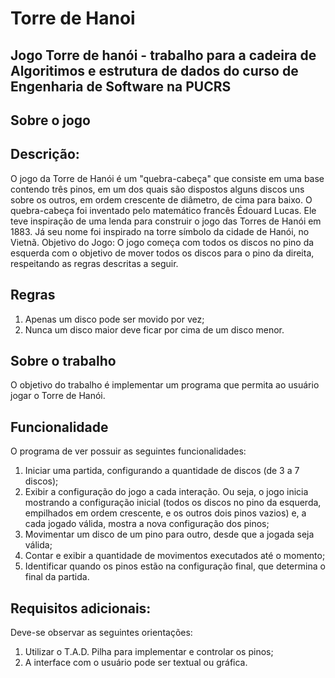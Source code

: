 # Torre de Hanoi
## Jogo Torre de hanói - trabalho para a cadeira de Algoritimos e estrutura de dados do curso de Engenharia de Software na PUCRS
## Sobre o jogo
## Descrição: 
O jogo da Torre de Hanói é um "quebra-cabeça" que consiste em uma base
contendo três pinos, em um dos quais são dispostos alguns discos uns sobre os outros,
em ordem crescente de diâmetro, de cima para baixo.
O quebra-cabeça foi inventado pelo matemático francês Édouard Lucas. Ele teve
inspiração de uma lenda para construir o jogo das Torres de Hanói em 1883. Já seu
nome foi inspirado na torre símbolo da cidade de Hanói, no Vietnã.
Objetivo do Jogo: O jogo começa com todos os discos no pino da esquerda com o
objetivo de mover todos os discos para o pino da direita, respeitando as regras descritas a seguir.
## Regras
1. Apenas um disco pode ser movido por vez; 
2. Nunca um disco maior deve ficar por cima de um disco menor.
## Sobre o trabalho
O objetivo do trabalho é implementar um programa que permita ao usuário
jogar o Torre de Hanói.
## Funcionalidade
O programa de ver possuir as seguintes funcionalidades:
1. Iniciar uma partida, configurando a quantidade de discos (de 3 a 7 discos);
2. Exibir a configuração do jogo a cada interação. Ou seja, o jogo inicia mostrando
a configuração inicial (todos os discos no pino da esquerda, empilhados em
ordem crescente, e os outros dois pinos vazios) e, a cada jogado válida, mostra
a nova configuração dos pinos;
3. Movimentar um disco de um pino para outro, desde que a jogada seja válida;
4. Contar e exibir a quantidade de movimentos executados até o momento;
5. Identificar quando os pinos estão na configuração final, que determina o final da
partida.
## Requisitos adicionais:
Deve-se observar as seguintes orientações:
1. Utilizar o T.A.D. Pilha para implementar e controlar os pinos;
2. A interface com o usuário pode ser textual ou gráfica.
